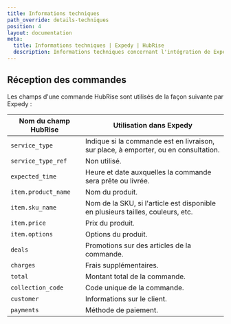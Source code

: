 ```yaml
---
title: Informations techniques
path_override: details-techniques
position: 4
layout: documentation
meta:
  title: Informations techniques | Expedy | HubRise
  description: Informations techniques concernant l'intégration de Expedy à HubRise. Connectez vos applications à HubRise avec facilité et synchronisez vos données.
---
```


## Réception des commandes

Les champs d'une commande HubRise sont utilisés de la façon suivante par Expedy :

| Nom du champ HubRise | Utilisation dans Expedy                                                             |
| -------------------- | ----------------------------------------------------------------------------------- |
| `service_type`       | Indique si la commande est en livraison, sur place, à emporter, ou en consultation. |
| `service_type_ref`   | Non utilisé.                                                                        |
| `expected_time`      | Heure et date auxquelles la commande sera prête ou livrée.                          |
| `item.product_name`  | Nom du produit.                                                                     |
| `item.sku_name`      | Nom de la SKU, si l'article est disponible en plusieurs tailles, couleurs, etc.     |
| `item.price`         | Prix du produit.                                                                    |
| `item.options`       | Options du produit.                                                                 |
| `deals`              | Promotions sur des articles de la commande.                                         |
| `charges`            | Frais supplémentaires.                                                              |
| `total`              | Montant total de la commande.                                                       |
| `collection_code`    | Code unique de la commande.                                                         |
| `customer`           | Informations sur le client.                                                         |
| `payments`           | Méthode de paiement.                                                                |
